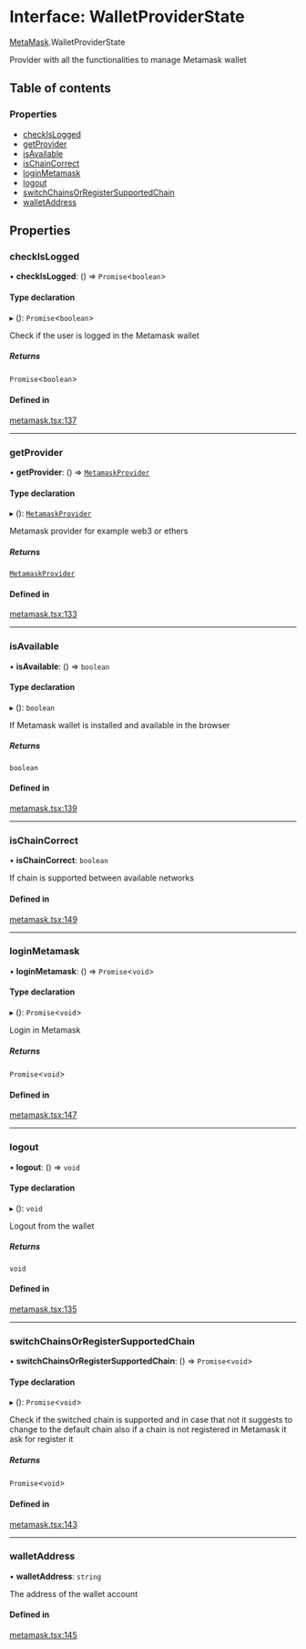 # Interface: WalletProviderState

[MetaMask](../modules/MetaMask.md).WalletProviderState

Provider with all the functionalities to manage Metamask wallet

## Table of contents

### Properties

- [checkIsLogged](MetaMask.WalletProviderState.md#checkislogged)
- [getProvider](MetaMask.WalletProviderState.md#getprovider)
- [isAvailable](MetaMask.WalletProviderState.md#isavailable)
- [isChainCorrect](MetaMask.WalletProviderState.md#ischaincorrect)
- [loginMetamask](MetaMask.WalletProviderState.md#loginmetamask)
- [logout](MetaMask.WalletProviderState.md#logout)
- [switchChainsOrRegisterSupportedChain](MetaMask.WalletProviderState.md#switchchainsorregistersupportedchain)
- [walletAddress](MetaMask.WalletProviderState.md#walletaddress)

## Properties

### checkIsLogged

• **checkIsLogged**: () => `Promise`<`boolean`\>

#### Type declaration

▸ (): `Promise`<`boolean`\>

Check if the user is logged in the Metamask wallet

##### Returns

`Promise`<`boolean`\>

#### Defined in

[metamask.tsx:137](https://github.com/nevermined-io/components-catalog/blob/7d68f2d/providers/src/metamask.tsx#L137)

___

### getProvider

• **getProvider**: () => [`MetamaskProvider`](../modules/MetaMask.md#metamaskprovider)

#### Type declaration

▸ (): [`MetamaskProvider`](../modules/MetaMask.md#metamaskprovider)

Metamask provider for example web3 or ethers

##### Returns

[`MetamaskProvider`](../modules/MetaMask.md#metamaskprovider)

#### Defined in

[metamask.tsx:133](https://github.com/nevermined-io/components-catalog/blob/7d68f2d/providers/src/metamask.tsx#L133)

___

### isAvailable

• **isAvailable**: () => `boolean`

#### Type declaration

▸ (): `boolean`

If Metamask wallet is installed and available in the browser

##### Returns

`boolean`

#### Defined in

[metamask.tsx:139](https://github.com/nevermined-io/components-catalog/blob/7d68f2d/providers/src/metamask.tsx#L139)

___

### isChainCorrect

• **isChainCorrect**: `boolean`

If chain is supported between available networks

#### Defined in

[metamask.tsx:149](https://github.com/nevermined-io/components-catalog/blob/7d68f2d/providers/src/metamask.tsx#L149)

___

### loginMetamask

• **loginMetamask**: () => `Promise`<`void`\>

#### Type declaration

▸ (): `Promise`<`void`\>

Login in Metamask

##### Returns

`Promise`<`void`\>

#### Defined in

[metamask.tsx:147](https://github.com/nevermined-io/components-catalog/blob/7d68f2d/providers/src/metamask.tsx#L147)

___

### logout

• **logout**: () => `void`

#### Type declaration

▸ (): `void`

Logout from the wallet

##### Returns

`void`

#### Defined in

[metamask.tsx:135](https://github.com/nevermined-io/components-catalog/blob/7d68f2d/providers/src/metamask.tsx#L135)

___

### switchChainsOrRegisterSupportedChain

• **switchChainsOrRegisterSupportedChain**: () => `Promise`<`void`\>

#### Type declaration

▸ (): `Promise`<`void`\>

Check if the switched chain is supported
and in case that not it suggests to change to the default chain
also if a chain is not registered in Metamask it ask for register it

##### Returns

`Promise`<`void`\>

#### Defined in

[metamask.tsx:143](https://github.com/nevermined-io/components-catalog/blob/7d68f2d/providers/src/metamask.tsx#L143)

___

### walletAddress

• **walletAddress**: `string`

The address of the wallet account

#### Defined in

[metamask.tsx:145](https://github.com/nevermined-io/components-catalog/blob/7d68f2d/providers/src/metamask.tsx#L145)
